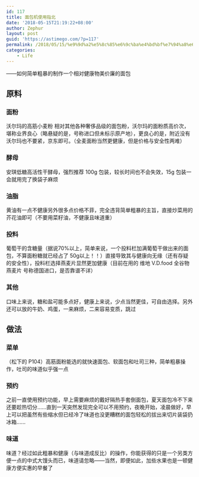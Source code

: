 ```yaml
---
id: 117
title: 面包机使用指北
date: '2018-05-15T21:19:22+08:00'
author: Zephur
layout: post
guid: 'https://astimego.com/?p=117'
permalink: /2018/05/15/%e9%9d%a2%e5%8c%85%e6%9c%ba%e4%bd%bf%e7%94%a8%e6%8c%87%e5%8c%97/
categories:
    - Life
---
```


——如何简单粗暴的制作一个相对健康物美价廉的面包

<!--more-->

## 原料

### **面粉**

沃尔玛的高筋小麦粉 相对其他各种奢侈品级的面包粉，沃尔玛的面粉质高价次，堪称业界良心（略悬疑的是，号称进口但未标示原产地），更良心的是，附近没有沃尔玛也不要紧，京东即可。（全麦面粉当然更健康，但是价格与安全性两难）

### 酵母

安琪低糖高活性干酵母，强烈推荐 100g 包装，较长时间也不会失效，15g 包装一会就用完了换袋子麻烦

### 油脂

黄油有一点不健康另外很多点价格不菲，完全违背简单粗暴的主旨，直接炒菜用的芥花油即可（不要用菜籽油，不健康且味道重）

### 投料

葡萄干的含糖量（据说70%以上，简单来说，一个投料栏加满葡萄干做出来的面包，不算面粉糖就已经占了 50g以上！！）直接导致其与健康向无缘（还有存疑的安全性），投料栏选择燕麦片显然更加健康（目前在用的 维地 V.D.food 全谷物燕麦片 号称德国进口，是否靠谱不详）

### 其他

口味上来说，糖和盐可能多点好，健康上来说，少点当然更佳，可自由选择。另外还可以放的牛奶、鸡蛋，一来麻烦，二来容易变质，跳过

## 做法

### 菜单

（松下的 P104）高筋面粉能选的就快速面包、软面包和吐司三种，简单粗暴操作，吐司的味道似乎强一点

### **预约**

之前一直使用预约功能，早上需要麻烦的戴好隔热手套倒面包，夏天面包冷不下来还要趁热切分……直到一天突然发现完全可以不用预约，夜晚开始，凌晨做好，早上可以把虽然有些缩水但已经冷了味道也没更糟糕的面包轻松的拔出来切片装袋扔冰箱……

### 味道

味道？经过如此粗暴和健康（与味道成反比）的操作，你能获得的只是一个另类方便一点的中式大馒头而已，味道请忽略——当然，即便如此，加些水果也是一顿健康方便实惠的早餐了
